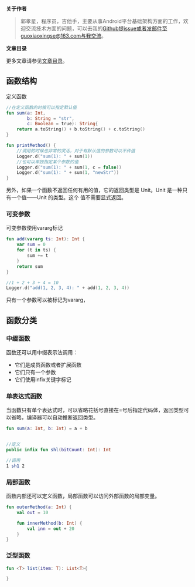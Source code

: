 **关于作者**

>郭孝星，程序员，吉他手，主要从事Android平台基础架构方面的工作，欢迎交流技术方面的问题，可以去我的[Github](https://github.com/guoxiaoxing)提issue或者发邮件至guoxiaoxingse@163.com与我交流。

**文章目录**

更多文章请参见[文章目录](https://github.com/guoxiaoxing/kotlin)。
## 函数结构

定义函数

```kotlin
//在定义函数的时候可以指定默认值
fun sum(a: Int,
        b: String = "str",
        c: Boolean = true): String{
    return a.toString() + b.toString() + c.toString()
}

fun printMethod() {
    //调用的时候也非常的灵活，对于有默认值的参数可以不传值
    Logger.d("sum(1): " + sum(1))
    //也可以单独指定某个参数的值
    Logger.d("sum(1): " + sum(1, c = false))
    Logger.d("sum(1): " + sum(1, "newStr"))
}
```

另外，如果一个函数不返回任何有用的值，它的返回类型是 Unit。Unit 是一种只有一个值——Unit 的类型。这个
值不需要显式返回。

### 可变参数

可变参数使用vararg标记

```kotlin
fun add(vararg ts: Int): Int {
    var sum = 0
    for (t in ts) {
        sum += t
    }
    return sum
}

//1 + 2 + 3 + 4 = 10
Logger.d("add(1, 2, 3, 4): " + add(1, 2, 3, 4))
```
只有一个参数可以被标记为vararg，

## 函数分类

### 中缀函数

函数还可以用中缀表示法调用：

- 它们是成员函数或者扩展函数
- 它们只有一个参数
- 它们使用infix关键字标记

### 单表达式函数

当函数只有单个表达式时，可以省略花括号直接在=号后指定代码体，返回类型可以省略，编译器可以自动推断返回类型。

```kotlin
fun sum(a: Int, b: Int) = a + b
```

```kotlin

//定义
public infix fun shl(bitCount: Int): Int

//调用
1 sh1 2
```

### 局部函数

函数内部还可以定义函数，局部函数可以访问外部函数的局部变量。

```kotlin
fun outerMethod(a: Int) {
    val out = 10

    fun innerMethod(b: Int) {
        val inn = out + 20
    }
}
```
### 泛型函数

```kotlin
fun <T> list(item: T): List<T>{

}
```
